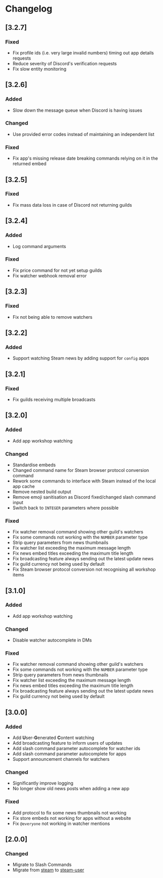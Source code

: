 # Changelog

## [3.2.7]

### Fixed

- Fix profile ids (i.e. very large invalid numbers) timing out app details requests
- Reduce severity of Discord's verification requests
- Fix slow entity monitoring

## [3.2.6]

### Added

- Slow down the message queue when Discord is having issues

### Changed

- Use provided error codes instead of maintaining an independent list

### Fixed

- Fix app's missing release date breaking commands relying on it in the returned embed

## [3.2.5]

### Fixed

- Fix mass data loss in case of Discord not returning guilds

## [3.2.4]

### Added

- Log command arguments

### Fixed

- Fix price command for not yet setup guilds
- Fix watcher webhook removal error

## [3.2.3]

### Fixed

- Fix not being able to remove watchers

## [3.2.2]

### Added

- Support watching Steam news by adding support for `config` apps

## [3.2.1]

### Fixed

- Fix guilds receiving multiple broadcasts

## [3.2.0]

### Added

- Add app workshop watching

### Changed

- Standardise embeds
- Changed command name for Steam browser protocol conversion command
- Rework some commands to interface with Steam instead of the local app cache
- Remove nested build output
- Remove emoji sanitisation as Discord fixed/changed slash command input
- Switch back to `INTEGER` parameters where possible

### Fixed

- Fix watcher removal command showing other guild's watchers
- Fix some commands not working with the `NUMBER` parameter type
- Strip query parameters from news thumbnails
- Fix watcher list exceeding the maximum message length
- Fix news embed titles exceeding the maximum title length
- Fix broadcasting feature always sending out the latest update news
- Fix guild currency not being used by default
- Fix Steam browser protocol conversion not recognising all workshop items

## [3.1.0]

### Added

- Add app workshop watching

### Changed

- Disable watcher autocomplete in DMs

### Fixed

- Fix watcher removal command showing other guild's watchers
- Fix some commands not working with the `NUMBER` parameter type
- Strip query parameters from news thumbnails
- Fix watcher list exceeding the maximum message length
- Fix news embed titles exceeding the maximum title length
- Fix broadcasting feature always sending out the latest update news
- Fix guild currency not being used by default

## [3.0.0]

### Added

- Add **U**ser-**G**enerated **C**ontent watching
- Add broadcasting feature to inform users of updates
- Add slash command parameter autocomplete for watcher ids
- Add slash command parameter autocomplete for apps
- Support announcement channels for watchers

### Changed

- Significantly improve logging
- No longer show old news posts when adding a new app

### Fixed

- Add protocol to fix some news thumbnails not working
- Fix store embeds not working for apps without a website
- Fix `@everyone` not working in watcher mentions

## [2.0.0]

### Changed

- Migrate to Slash Commands
- Migrate from [steam](https://github.com/seishun/node-steam) to [steam-user](https://github.com/DoctorMcKay/node-steam-user)
